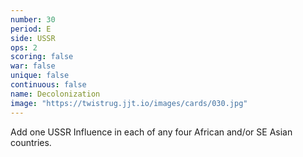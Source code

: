 ```yaml
---
number: 30
period: E
side: USSR
ops: 2
scoring: false
war: false
unique: false
continuous: false
name: Decolonization
image: "https://twistrug.jjt.io/images/cards/030.jpg"
---
```

Add one USSR Influence in each of any four African and/or SE Asian countries.

